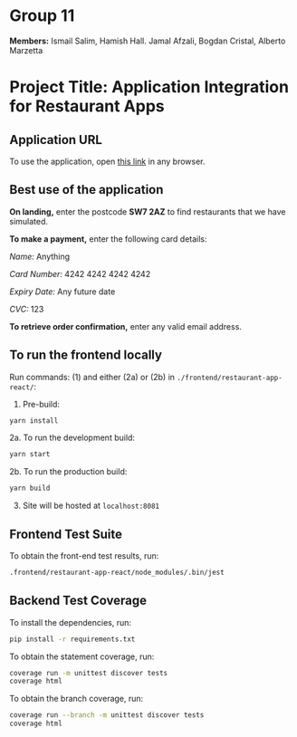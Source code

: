 # Group 11
**Members:** Ismail Salim, Hamish Hall. Jamal Afzali, Bogdan Cristal, Alberto Marzetta
# Project Title: Application Integration for Restaurant Apps

## Application URL
To use the application, open [this link](http://production.dolxjcfav4ei2.amplifyapp.com) in any browser.

## Best use of the application
**On landing,** enter the postcode **SW7 2AZ** to find restaurants that we have simulated.

**To make a payment,** enter the following card details:

*Name:* Anything

*Card Number:* 4242 4242 4242 4242

*Expiry Date:* Any future date

*CVC:* 123

**To retrieve order confirmation,** enter any valid email address.

## To run the frontend locally
Run commands: (1) and either  (2a) or (2b) in ```./frontend/restaurant-app-react/```:
1. Pre-build: 
```bash
yarn install
```

2a. To run the development build:
```bash
yarn start
```

2b. To run the production build:
```bash
yarn build
```

3. Site will be hosted at ```localhost:8081```

## Frontend Test Suite
To obtain the front-end test results, run:
```bash
.frontend/restaurant-app-react/node_modules/.bin/jest
```

## Backend Test Coverage
To install the dependencies, run:
```bash
pip install -r requirements.txt
```

To obtain the statement coverage, run:
```bash
coverage run -m unittest discover tests
coverage html
```

To obtain the branch coverage, run:
```bash
coverage run --branch -m unittest discover tests
coverage html
```
